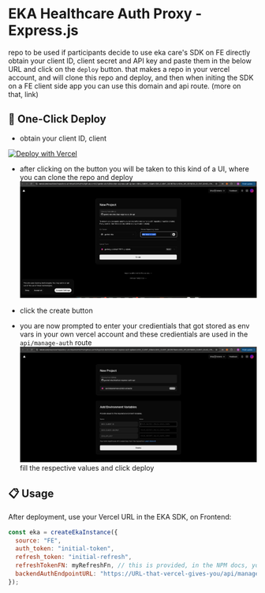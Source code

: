 # EKA Healthcare Auth Proxy - Express.js

repo to be used if participants decide to use eka care's SDK on FE directly
obtain your client ID, client secret and API key and paste them in the below URL and click on the `deploy` button. that makes a repo in your vercel account, and will clone this repo and deploy, and then when initing the SDK on a FE client side app you can use this domain and api route. (more on that, link)

## 🚀 One-Click Deploy

- obtain your client ID, client

[![Deploy with Vercel](https://vercel.com/button)](https://vercel.com/new/clone?repository-url=https%3A%2F%2Fgithub.com%2Fgovind-eka%2Fekathon-express-auth-api&env=EKA_CLIENT_ID,EKA_CLIENT_SECRET,EKA_API_KEY&envDescription=Your%20EKA%20Healthcare%20API%20credentials%20from%20the%20hackathon&envLink=https%3A%2F%2Fdeveloper.eka.care%2Fapi-reference%2F)

- after clicking on the button you will be taken to this kind of a UI, where you can clone the repo and deploy
![alt text](image.png)

- click the create button

- you are now prompted to enter your credientials that got stored as env vars in your own vercel account and these credientials are used in the `api/manage-auth` route
![alt text](image-1.png)
fill the respective values and click deploy


## 📋 Usage

After deployment, use your Vercel URL in the EKA SDK, on Frontend:

```js
const eka = createEkaInstance({
  source: "FE",
  auth_token: "initial-token",
  refresh_token: "initial-refresh",
  refreshTokenFN: myRefreshFn, // this is provided, in the NPM docs, you may copy it and use it on your FE apps
  backendAuthEndpointURL: "https://URL-that-vercel-gives-you/api/manage-auth",
});
```

